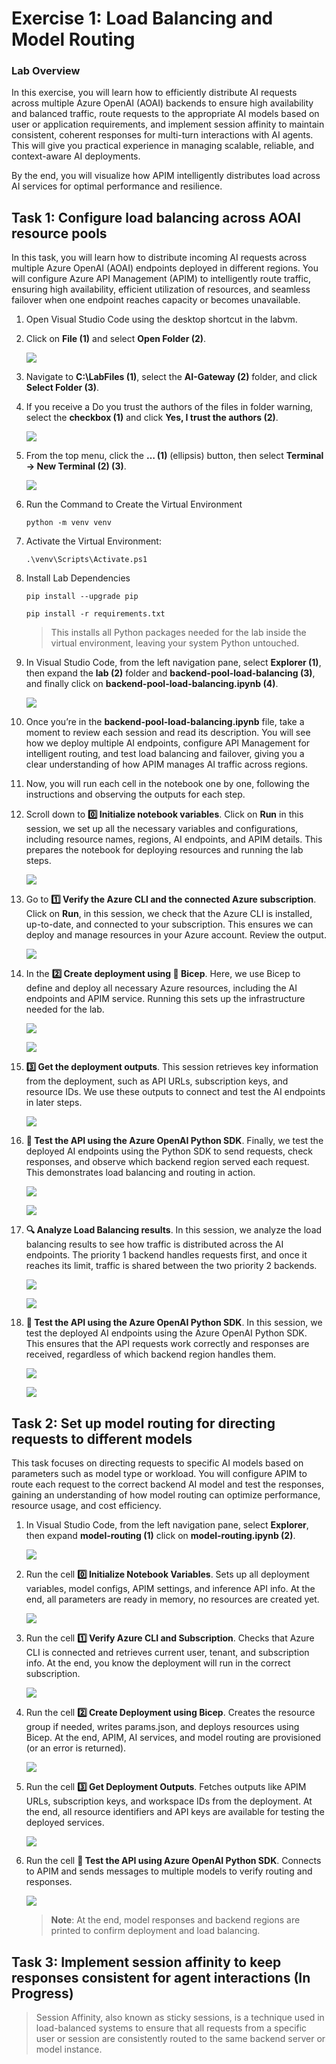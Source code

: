 # Exercise 1: Load Balancing and Model Routing 

### Lab Overview

In this exercise, you will learn how to efficiently distribute AI requests across multiple Azure OpenAI (AOAI) backends to ensure high availability and balanced traffic, route requests to the appropriate AI models based on user or application requirements, and implement session affinity to maintain consistent, coherent responses for multi-turn interactions with AI agents. This will give you practical experience in managing scalable, reliable, and context-aware AI deployments.

By the end, you will visualize how APIM intelligently distributes load across AI services for optimal performance and resilience.

## Task 1: Configure load balancing across AOAI resource pools

In this task, you will learn how to distribute incoming AI requests across multiple Azure OpenAI (AOAI) endpoints deployed in different regions. You will configure Azure API Management (APIM) to intelligently route traffic, ensuring high availability, efficient utilization of resources, and seamless failover when one endpoint reaches capacity or becomes unavailable.

1. Open Visual Studio Code using the desktop shortcut in the labvm.

2. Click on **File (1)** and select **Open Folder (2)**.

   ![](./media/API-gateway-image1.png)

3. Navigate to **C:\LabFiles (1)**, select the **AI-Gateway (2)** folder, and click **Select Folder (3)**.

4. If you receive a Do you trust the authors of the files in folder warning, select the **checkbox (1)** and click **Yes, I trust the authors (2)**.

   ![](./media/API-gateway-image2.png)

4. From the top menu, click the **… (1)** (ellipsis) button, then select **Terminal → New Terminal (2) (3)**.

    ![](./media/API-gateway-image4.png)
   
6. Run the Command to Create the Virtual Environment

   ```
   python -m venv venv
   ```

 7. Activate the Virtual Environment:

    ```
    .\venv\Scripts\Activate.ps1
    ```

8. Install Lab Dependencies

   ```
   pip install --upgrade pip

   pip install -r requirements.txt
   ```

   > This installs all Python packages needed for the lab inside the virtual environment, leaving your system Python untouched.

5. In Visual Studio Code, from the left navigation pane, select **Explorer (1)**, then expand the **lab (2)** folder and **backend-pool-load-balancing (3)**, and finally click on **backend-pool-load-balancing.ipynb (4)**.

   ![](./media/API-gateway-image3.png)

6. Once you’re in the **backend-pool-load-balancing.ipynb** file, take a moment to review each session and read its description. You will see how we deploy multiple AI endpoints, configure API Management for intelligent routing, and test load balancing and failover, giving you a clear understanding of how APIM manages AI traffic across regions.

7. Now, you will run each cell in the notebook one by one, following the instructions and observing the outputs for each step.

8. Scroll down to **0️⃣ Initialize notebook variables**. Click on **Run** in this session, we set up all the necessary variables and configurations, including resource names, regions, AI endpoints, and APIM details. This prepares the notebook for deploying resources and running the lab steps.

   ![](./media/API-gateway-image5.png)

9. Go to **1️⃣ Verify the Azure CLI and the connected Azure subscription**. Click on **Run**, in this session, we check that the Azure CLI is installed, up-to-date, and connected to your subscription. This ensures we can deploy and manage resources in your Azure account. Review the output.

    ![](./media/API-gateway-image6.png)

10. In the **2️⃣ Create deployment using 🦾 Bicep**. Here, we use Bicep to define and deploy all necessary Azure resources, including the AI endpoints and APIM service. Running this sets up the infrastructure needed for the lab.

     ![](./media/API-gateway-image7.png)

     ![](./media/API-gateway-image8.png)
    
12. **3️⃣ Get the deployment outputs**. This session retrieves key information from the deployment, such as API URLs, subscription keys, and resource IDs. We use these outputs to connect and test the AI endpoints in later steps.

    ![](./media/API-gateway-image9.png)
    
14. **🧪 Test the API using the Azure OpenAI Python SDK**. Finally, we test the deployed AI endpoints using the Python SDK to send requests, check responses, and observe which backend region served each request. This demonstrates load balancing and routing in action.

    ![](./media/API-gateway-image10.png)

    ![](./media/API-gateway-image11.png)

15. **🔍 Analyze Load Balancing results**. In this session, we analyze the load balancing results to see how traffic is distributed across the AI endpoints. The priority 1 backend handles requests first, and once it reaches its limit, traffic is shared between the two priority 2 backends.

      ![](./media/API-gateway-image12.png)

      ![](./media/API-gateway-image13.png)

16. **🧪 Test the API using the Azure OpenAI Python SDK**. In this session, we test the deployed AI endpoints using the Azure OpenAI Python SDK. This ensures that the API requests work correctly and responses are received, regardless of which backend region handles them.

    ![](./media/API-gateway-image14.png)

    ![](./media/API-gateway-image15.png)
    
## Task 2: Set up model routing for directing requests to different models

This task focuses on directing requests to specific AI models based on parameters such as model type or workload. You will configure APIM to route each request to the correct backend AI model and test the responses, gaining an understanding of how model routing can optimize performance, resource usage, and cost efficiency.

1. In Visual Studio Code, from the left navigation pane, select **Explorer**, then expand **model-routing (1)** click on **model-routing.ipynb (2)**.

   ![](./media/API-gateway-image16.png)

1. Run the cell **0️⃣ Initialize Notebook Variables**. Sets up all deployment variables, model configs, APIM settings, and inference API info.
At the end, all parameters are ready in memory, no resources are created yet.

   ![](./media/API-gateway-image17.png)

2. Run the cell **1️⃣ Verify Azure CLI and Subscription**. Checks that Azure CLI is connected and retrieves current user, tenant, and subscription info.
At the end, you know the deployment will run in the correct subscription.

   ![](./media/API-gateway-image18.png)
   
4. Run the cell **2️⃣ Create Deployment using Bicep**. Creates the resource group if needed, writes params.json, and deploys resources using Bicep.
At the end, APIM, AI services, and model routing are provisioned (or an error is returned).

   ![](./media/API-gateway-image19.png)
   
6. Run the cell **3️⃣ Get Deployment Outputs**. Fetches outputs like APIM URLs, subscription keys, and workspace IDs from the deployment.
At the end, all resource identifiers and API keys are available for testing the deployed services.

    ![](./media/API-gateway-image20.png)
   
8. Run the cell **🧪 Test the API using Azure OpenAI Python SDK**. Connects to APIM and sends messages to multiple models to verify routing and responses.

    ![](./media/API-gateway-image21.png)

   >**Note**: At the end, model responses and backend regions are printed to confirm deployment and load balancing.

## Task 3: Implement session affinity to keep responses consistent for agent interactions (In Progress)

> Session Affinity, also known as sticky sessions, is a technique used in load-balanced systems to ensure that all requests from a specific user or session are consistently routed to the same backend server or model instance.
